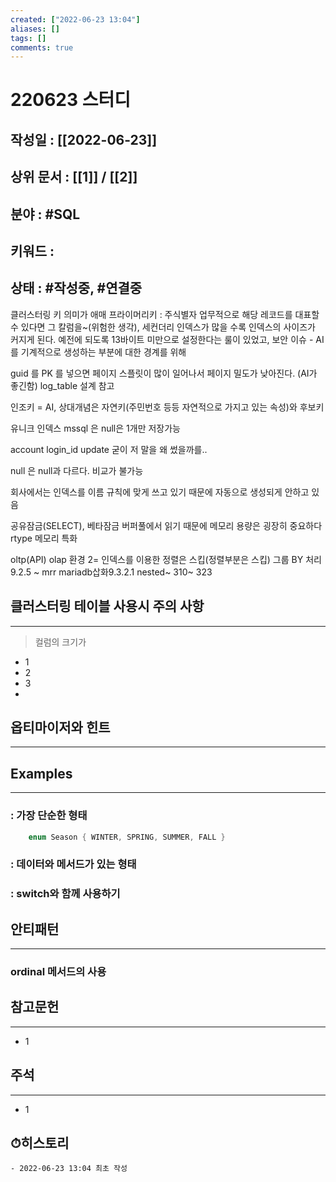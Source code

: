 ```yaml
---
created: ["2022-06-23 13:04"]
aliases: []
tags: []
comments: true
---
```


# 220623 스터디
## 작성일 : [[2022-06-23]]
## 상위 문서 : [[1]] / [[2]]
## 분야 : #SQL
## 키워드 :
## 상태 :  #작성중, #연결중 

클러스터링 키 의미가 애매
프라이머리키 : 주식별자
업무적으로 해당 레코드를 대표할 수 있다면 그 칼럼을~(위험한 생각), 세컨더리 인덱스가 많을 수록 인덱스의 사이즈가 커지게 된다.
예전에 되도록 13바이트 미만으로 설정한다는 룰이 있었고, 보안 이슈 - AI를 기계적으로 생성하는 부분에 대한 경계를 위해

guid 를 PK 를 넣으면 페이지 스플릿이 많이 일어나서 페이지 밀도가 낮아진다. (AI가 좋긴함)
log_table 설계 참고

인조키 = AI, 상대개념은 자연키(주민번호 등등 자연적으로 가지고 있는 속성)와 후보키

유니크 인덱스
mssql 은 null은 1개만 저장가능

account login_id update
굳이 저 말을 왜 썼을까를..

null 은 null과 다르다. 비교가 불가능

회사에서는 인덱스를 이름 규칙에 맞게 쓰고 있기 때문에 자동으로 생성되게 안하고 있음

공유잠금(SELECT), 베타잠금
버퍼풀에서 읽기 때문에 메모리 용량은 굉장히 중요하다
rtype 메모리 특화

oltp(API) olap 환경
2=
인덱스를 이용한 정렬은 스킵(정렬부분은 스킵)
그룹 BY 처리
 9.2.5 ~ mrr mariadb삽화9.3.2.1 nested~ 310~ 323

## 클러스터링 테이블 사용시 주의 사항
---
> 컬럼의 크기가 
- 1
- 2
- 3
- 

## 옵티마이저와 힌트
---
> 

## Examples
----
### : 가장 단순한 형태
```Java
	enum Season { WINTER, SPRING, SUMMER, FALL }
```

### : 데이터와 메서드가 있는 형태

### : switch와 함께 사용하기

## 안티패턴
---
### ordinal 메서드의 사용

## 참고문헌
---
- 1


## 주석
---
- 1


## ⏱히스토리
	- 2022-06-23 13:04 최초 작성
